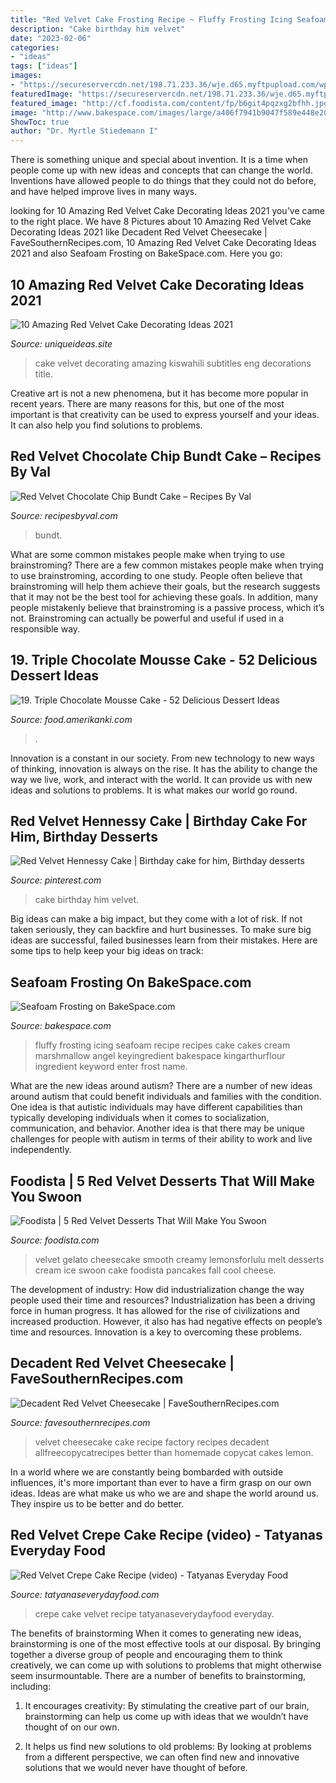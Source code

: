 ```yaml
---
title: "Red Velvet Cake Frosting Recipe ~ Fluffy Frosting Icing Seafoam Recipe Recipes Cake Cakes Cream Marshmallow Angel Keyingredient Bakespace Kingarthurflour Ingredient Keyword Enter Frost Name"
description: "Cake birthday him velvet"
date: "2023-02-06"
categories:
- "ideas"
tags: ["ideas"]
images:
- "https://secureservercdn.net/198.71.233.36/wje.d65.myftpupload.com/wp-content/uploads/2021/02/RED-VELVET-BUNDT-02-1080x1438.jpg"
featuredImage: "https://secureservercdn.net/198.71.233.36/wje.d65.myftpupload.com/wp-content/uploads/2021/02/RED-VELVET-BUNDT-02-1080x1438.jpg"
featured_image: "http://cf.foodista.com/content/fp/b6git4pqzxg2bfhh.jpg"
image: "http://www.bakespace.com/images/large/a406f7941b9047f589e448e20f78b7b0.jpeg"
ShowToc: true
author: "Dr. Myrtle Stiedemann I"
---
```



There is something unique and special about invention. It is a time when people come up with new ideas and concepts that can change the world. Inventions have allowed people to do things that they could not do before, and have helped improve lives in many ways.

	

		
looking for 10 Amazing Red Velvet Cake Decorating Ideas 2021 you've came to the right place. We have 8 Pictures about 10 Amazing Red Velvet Cake Decorating Ideas 2021 like Decadent Red Velvet Cheesecake | FaveSouthernRecipes.com, 10 Amazing Red Velvet Cake Decorating Ideas 2021 and also Seafoam Frosting on BakeSpace.com. Here you go:
		
    
## 10 Amazing Red Velvet Cake Decorating Ideas 2021

<img loading=lazy src="https://www.uniqueideas.site/wp-content/uploads/decorating-red-velvet-cake-in-kiswahili-eng-subtitles-youtube.jpg" onerror="this.onerror=null;this.src='https://tse2.mm.bing.net/th?id=OIP.kYQkMwXxWLUEScnxm5IT4QHaEK&amp;pid=15.1';" alt="10 Amazing Red Velvet Cake Decorating Ideas 2021">

_Source: uniqueideas.site_

>cake velvet decorating amazing kiswahili subtitles eng decorations title. 

	

Creative art is not a new phenomena, but it has become more popular in recent years. There are many reasons for this, but one of the most important is that creativity can be used to express yourself and your ideas. It can also help you find solutions to problems.

    
## Red Velvet Chocolate Chip Bundt Cake – Recipes By Val

<img loading=lazy src="https://secureservercdn.net/198.71.233.36/wje.d65.myftpupload.com/wp-content/uploads/2021/02/RED-VELVET-BUNDT-02-1080x1438.jpg" onerror="this.onerror=null;this.src='https://tse3.mm.bing.net/th?id=OIP.0dOqrQX1WIMLh3x4qvBDJgHaJ3&amp;pid=15.1';" alt="Red Velvet Chocolate Chip Bundt Cake – Recipes By Val">

_Source: recipesbyval.com_

>bundt. 

	

What are some common mistakes people make when trying to use brainstroming?
There are a few common mistakes people make when trying to use brainstroming, according to one study. People often believe that brainstroming will help them achieve their goals, but the research suggests that it may not be the best tool for achieving these goals. In addition, many people mistakenly believe that brainstroming is a passive process, which it’s not. Brainstroming can actually be powerful and useful if used in a responsible way.

    
## 19. Triple Chocolate Mousse Cake - 52 Delicious Dessert Ideas

<img loading=lazy src="https://food.amerikanki.com/wp-content/uploads/2020/04/Triple-Chocolate-Mousse-Cake.jpg" onerror="this.onerror=null;this.src='https://tse1.mm.bing.net/th?id=OIP.i1s6k0_GL2eZ9kv24tJY8gHaJl&amp;pid=15.1';" alt="19. Triple Chocolate Mousse Cake - 52 Delicious Dessert Ideas">

_Source: food.amerikanki.com_

>. 

	

Innovation is a constant in our society. From new technology to new ways of thinking, innovation is always on the rise. It has the ability to change the way we live, work, and interact with the world. It can provide us with new ideas and solutions to problems. It is what makes our world go round.

    
## Red Velvet Hennessy Cake | Birthday Cake For Him, Birthday Desserts

<img loading=lazy src="https://i.pinimg.com/736x/fa/8a/f4/fa8af405d72459cf57706baef477e71a.jpg" onerror="this.onerror=null;this.src='https://tse4.mm.bing.net/th?id=OIP.4Wkojk0eYT0t7CqJUQISgAHaJ3&amp;pid=15.1';" alt="Red Velvet Hennessy Cake | Birthday cake for him, Birthday desserts">

_Source: pinterest.com_

>cake birthday him velvet. 

	

Big ideas can make a big impact, but they come with a lot of risk. If not taken seriously, they can backfire and hurt businesses. To make sure big ideas are successful, failed businesses learn from their mistakes. Here are some tips to help keep your big ideas on track:

    
## Seafoam Frosting On BakeSpace.com

<img loading=lazy src="http://www.bakespace.com/images/large/a406f7941b9047f589e448e20f78b7b0.jpeg" onerror="this.onerror=null;this.src='https://tse1.mm.bing.net/th?id=OIP.RWwMu7iZBghxpbFrsHB5DQAAAA&amp;pid=15.1';" alt="Seafoam Frosting on BakeSpace.com">

_Source: bakespace.com_

>fluffy frosting icing seafoam recipe recipes cake cakes cream marshmallow angel keyingredient bakespace kingarthurflour ingredient keyword enter frost name. 

	

What are the new ideas around autism?
There are a number of new ideas around autism that could benefit individuals and families with the condition. One idea is that autistic individuals may have different capabilities than typically developing individuals when it comes to socialization, communication, and behavior. Another idea is that there may be unique challenges for people with autism in terms of their ability to work and live independently.

    
## Foodista | 5 Red Velvet Desserts That Will Make You Swoon

<img loading=lazy src="http://cf.foodista.com/content/fp/b6git4pqzxg2bfhh.jpg" onerror="this.onerror=null;this.src='https://tse4.mm.bing.net/th?id=OIP.NfRfa9eOD8QR6pU59JKJRwHaLH&amp;pid=15.1';" alt="Foodista | 5 Red Velvet Desserts That Will Make You Swoon">

_Source: foodista.com_

>velvet gelato cheesecake smooth creamy lemonsforlulu melt desserts cream ice swoon cake foodista pancakes fall cool cheese. 

	

The development of industry: How did industrialization change the way people used their time and resources?
Industrialization has been a driving force in human progress. It has allowed for the rise of civilizations and increased production. However, it also has had negative effects on people’s time and resources. Innovation is a key to overcoming these problems.

    
## Decadent Red Velvet Cheesecake | FaveSouthernRecipes.com

<img loading=lazy src="https://d2droglu4qf8st.cloudfront.net/2015/08/234820/IMG_1502_ExtraLarge1000_ID-1169844.jpg?v=1169844" onerror="this.onerror=null;this.src='https://tse2.mm.bing.net/th?id=OIP.yEckP9d3fY8IiJJhxmNXfgHaLH&amp;pid=15.1';" alt="Decadent Red Velvet Cheesecake | FaveSouthernRecipes.com">

_Source: favesouthernrecipes.com_

>velvet cheesecake cake recipe factory recipes decadent allfreecopycatrecipes better than homemade copycat cakes lemon. 

	

In a world where we are constantly being bombarded with outside influences, it's more important than ever to have a firm grasp on our own ideas. Ideas are what make us who we are and shape the world around us. They inspire us to be better and do better.

    
## Red Velvet Crepe Cake Recipe (video) - Tatyanas Everyday Food

<img loading=lazy src="https://tatyanaseverydayfood.com/wp-content/uploads/2017/12/Red-Velvet-Crepe-Cake-6.jpg" onerror="this.onerror=null;this.src='https://tse4.mm.bing.net/th?id=OIP.4wDv1lV9J1tNxSIe-56-0QHaKX&amp;pid=15.1';" alt="Red Velvet Crepe Cake Recipe (video) - Tatyanas Everyday Food">

_Source: tatyanaseverydayfood.com_

>crepe cake velvet recipe tatyanaseverydayfood everyday. 

	

The benefits of brainstorming
When it comes to generating new ideas, brainstorming is one of the most effective tools at our disposal. By bringing together a diverse group of people and encouraging them to think creatively, we can come up with solutions to problems that might otherwise seem insurmountable.
There are a number of benefits to brainstorming, including:

1. It encourages creativity: By stimulating the creative part of our brain, brainstorming can help us come up with ideas that we wouldn’t have thought of on our own.

2. It helps us find new solutions to old problems: By looking at problems from a different perspective, we can often find new and innovative solutions that we would never have thought of before.


